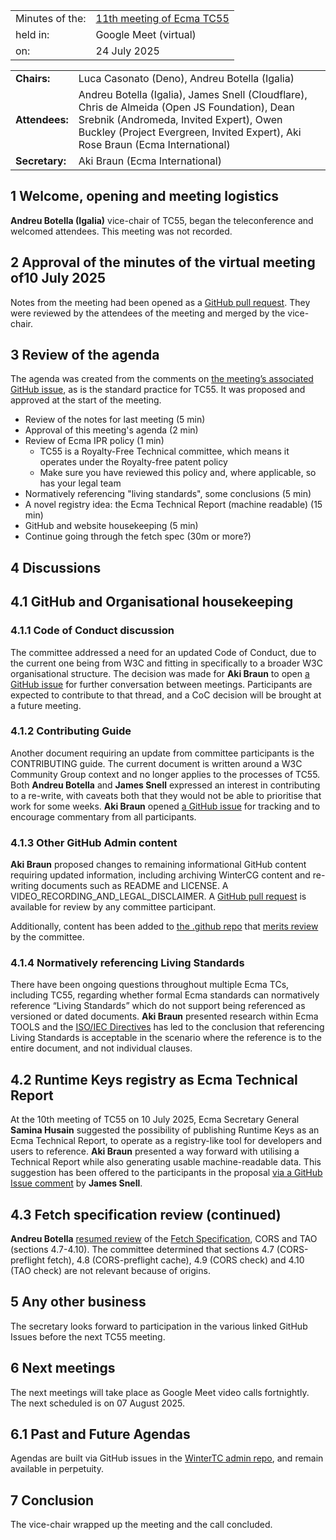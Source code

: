 |                 |                                                                             |
|:----------------|:----------------------------------------------------------------------------|
| Minutes of the: | [11th meeting of Ecma TC55](https://github.com/WinterTC55/admin/issues/128) |
| held in:        | Google Meet (virtual)                                                       |
| on:             | 24 July 2025                                                                |

|                |                                                                                                                                                                                                                           |
|:---------------|:--------------------------------------------------------------------------------------------------------------------------------------------------------------------------------------------------------------------------|
| **Chairs:**    | Luca Casonato (Deno), Andreu Botella (Igalia)                                                                                                                                                                             |
| **Attendees:** | Andreu Botella (Igalia), James Snell (Cloudflare), Chris de Almeida (Open JS Foundation), Dean Srebnik (Andromeda, Invited Expert), Owen Buckley (Project Evergreen, Invited Expert), Aki Rose Braun (Ecma International) |                                                                                                        |
| **Secretary:** | Aki Braun (Ecma International)                                                                                                                                                                                            |

## 1     Welcome, opening and meeting logistics

**Andreu Botella (Igalia)** vice-chair of TC55, began the teleconference and welcomed attendees. This meeting was not recorded.

## 2     Approval of the minutes of the virtual meeting of10 July 2025

Notes from the meeting had been opened as a [GitHub pull request](https://github.com/WinterTC55/admin/pull/126). They were reviewed by the attendees of the meeting and merged by the vice-chair.

## 3     Review of the agenda

The agenda was created from the comments on [the meeting’s associated GitHub issue](https://github.com/WinterTC55/admin/issues/128), as is the standard practice for TC55. It was proposed and approved at the start of the meeting.

* Review of the notes for last meeting (5 min)
* Approval of this meeting's agenda (2 min)
* Review of Ecma IPR policy (1 min)
  * TC55 is a Royalty-Free Technical committee, which means it operates under the Royalty-free patent policy
  * Make sure you have reviewed this policy and, where applicable, so has your legal team
* Normatively referencing "living standards", some conclusions (5 min)
* A novel registry idea: the Ecma Technical Report (machine readable) (15 min)
* GitHub and website housekeeping (5 min)
* Continue going through the fetch spec (30m or more?)

## 4     Discussions

## 4.1     GitHub and Organisational housekeeping

### 4.1.1     Code of Conduct discussion

The committee addressed a need for an updated Code of Conduct, due to the current one being from W3C and fitting in specifically to a broader W3C organisational structure. The decision was made for **Aki Braun** to open [a GitHub issue](https://github.com/WinterTC55/admin/issues/129) for further conversation between meetings. Participants are expected to contribute to that thread, and a CoC decision will be brought at a future meeting.

### 4.1.2     Contributing Guide

Another document requiring an update from committee participants is the CONTRIBUTING guide. The current document is written around a W3C Community Group context and no longer applies to the processes of TC55. Both **Andreu Botella** and **James Snell** expressed an interest in contributing to a re-write, with caveats both that they would not be able to prioritise that work for some weeks. **Aki Braun** opened [a GitHub issue](https://github.com/WinterTC55/admin/issues/130) for tracking and to encourage commentary from all participants.

### 4.1.3     Other GitHub Admin content

**Aki Braun** proposed changes to remaining informational GitHub content requiring updated information, including archiving WinterCG content and re-writing documents such as README and LICENSE. A VIDEO_RECORDING_AND_LEGAL_DISCLAIMER. A [GitHub pull request](https://github.com/WinterTC55/admin/pull/131/) is available for review by any committee participant.

Additionally, content has been added to [the .github repo](https://github.com/WinterTC55/.github/) that [merits review](https://github.com/WinterTC55/.github/issues/1) by the committee.

### 4.1.4     Normatively referencing Living Standards

There have been ongoing questions throughout multiple Ecma TCs, including TC55, regarding whether formal Ecma standards can normatively reference “Living Standards” which do not support being referenced as versioned or dated documents. **Aki Braun** presented research within Ecma TOOLS and the [ISO/IEC Directives](https://www.iso.org/sites/directives/current/part2/index.xhtml) has led to the conclusion that referencing Living Standards is acceptable in the scenario where the reference is to the entire document, and not individual clauses.

## 4.2     Runtime Keys registry as Ecma Technical Report

At the 10th meeting of TC55 on 10 July 2025, Ecma Secretary General **Samina Husain** suggested the possibility of publishing Runtime Keys as an Ecma Technical Report, to operate as a registry-like tool for developers and users to reference. **Aki Braun** presented a way forward with utilising a Technical Report while also generating usable machine-readable data. This suggestion has been offered to the participants in the proposal [via a GitHub Issue comment](https://github.com/WinterTC55/runtime-keys/issues/23#issuecomment-3113814659) by **James Snell**.

## 4.3     Fetch specification review (continued)

**Andreu Botella** [resumed review](https://github.com/WinterTC55/fetch-workstream/issues/1#issuecomment-3113861252) of the [Fetch Specification](https://fetch.spec.whatwg.org/#cors-preflight-fetch), CORS and TAO (sections 4.7-4.10). The committee determined that sections 4.7 (CORS-preflight fetch), 4.8 (CORS-preflight cache), 4.9 (CORS check) and 4.10 (TAO check) are not relevant because of origins.

## 5     Any other business

The secretary looks forward to participation in the various linked GitHub Issues before the next TC55 meeting.

## 6     Next meetings

The next meetings will take place as Google Meet video calls fortnightly. The next scheduled is on 07 August 2025.

## 6.1     Past and Future Agendas

Agendas are built via GitHub issues in the [WinterTC admin repo](https://github.com/WinterTC55/admin/issues/), and remain available in perpetuity.

## 7     Conclusion

The vice-chair wrapped up the meeting and the call concluded.
